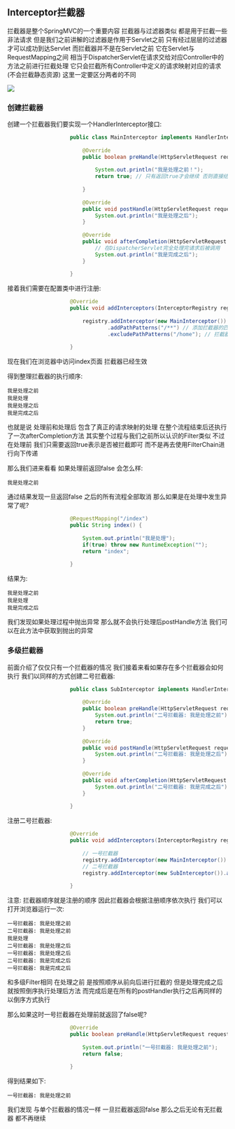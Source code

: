 ## Interceptor拦截器
拦截器是整个SpringMVC的一个重要内容 拦截器与过滤器类似 都是用于拦截一些非法请求 但是我们之前讲解的过滤器是作用于Servlet之前 只有经过层层的过滤器才可以成功到达Servlet
而拦截器并不是在Servlet之前 它在Servlet与RequestMapping之间 相当于DispatcherServlet在请求交给对应Controller中的方法之前进行拦截处理
它只会拦截所有Controller中定义的请求映射对应的请求(不会拦截静态资源) 这里一定要区分两者的不同

<img src="https://image.itbaima.net/markdown/2023/06/30/6J3D98HdkawAOVK.png"/>

### 创建拦截器
创建一个拦截器我们要实现一个HandlerInterceptor接口:

```java
                    public class MainInterceptor implements HandlerInterceptor {
    
                        @Override
                        public boolean preHandle(HttpServletRequest request, HttpServletResponse response, Object handler) throws Exception {
                            
                            System.out.println("我是处理之前！");
                            return true; // 只有返回true才会继续 否则直接结束
                            
                        }
                    
                        @Override
                        public void postHandle(HttpServletRequest request, HttpServletResponse response, Object handler, ModelAndView modelAndView) throws Exception {
                            System.out.println("我是处理之后");
                        }
                    
                        @Override
                        public void afterCompletion(HttpServletRequest request, HttpServletResponse response, Object handler, Exception ex) throws Exception {
                            // 在DispatcherServlet完全处理完请求后被调用
                            System.out.println("我是完成之后");
                        }
                        
                    }
```

接着我们需要在配置类中进行注册:

```java
                    @Override
                    public void addInterceptors(InterceptorRegistry registry) {
    
                        registry.addInterceptor(new MainInterceptor())
                                .addPathPatterns("/**") // 添加拦截器的匹配路径 只要匹配一律拦截
                                .excludePathPatterns("/home"); // 拦截器不进行拦截的路径
        
                    }
```

现在我们在浏览器中访问index页面 拦截器已经生效

得到整理拦截器的执行顺序:

    我是处理之前
    我是处理
    我是处理之后
    我是完成之后

也就是说 处理前和处理后 包含了真正的请求映射的处理 在整个流程结束后还执行了一次afterCompletion方法 其实整个过程与我们之前所以认识的Filter类似
不过在处理前 我们只需要返回true表示是否被拦截即可 而不是再去使用FilterChain进行向下传递

那么我们进来看看 如果处理前返回false 会怎么样:

    我是处理之前

通过结果发现一旦返回false 之后的所有流程全部取消 那么如果是在处理中发生异常了呢?

```java
                    @RequestMapping("/index")
                    public String index() {
    
                        System.out.println("我是处理");
                        if(true) throw new RuntimeException("");
                        return "index";
                        
                    }
```

结果为:

    我是处理之前
    我是处理
    我是完成之后

我们发现如果处理过程中抛出异常 那么就不会执行处理后postHandle方法 我们可以在此方法中获取到抛出的异常

### 多级拦截器
前面介绍了仅仅只有一个拦截器的情况 我们接着来看如果存在多个拦截器会如何执行 我们以同样的方式创建二号拦截器:

```java
                    public class SubInterceptor implements HandlerInterceptor {
    
                        @Override
                        public boolean preHandle(HttpServletRequest request, HttpServletResponse response, Object handler) throws Exception {
                            System.out.println("二号拦截器: 我是处理之前");
                            return true;
                        }
                    
                        @Override
                        public void postHandle(HttpServletRequest request, HttpServletResponse response, Object handler, ModelAndView modelAndView) throws Exception {
                            System.out.println("二号拦截器: 我是处理之后");
                        }
                    
                        @Override
                        public void afterCompletion(HttpServletRequest request, HttpServletResponse response, Object handler, Exception ex) throws Exception {
                            System.out.println("二号拦截器: 我是完成之后");
                        }
                        
                    }
```

注册二号拦截器:

```java
                    @Override
                    public void addInterceptors(InterceptorRegistry registry) {
                    
                      	// 一号拦截器
                        registry.addInterceptor(new MainInterceptor()).addPathPatterns("/**").excludePathPatterns("/home");
                      	// 二号拦截器
                        registry.addInterceptor(new SubInterceptor()).addPathPatterns("/**");
                        
                    }
```

注意: 拦截器顺序就是注册的顺序 因此拦截器会根据注册顺序依次执行 我们可以打开浏览器运行一次:

    一号拦截器: 我是处理之前
    二号拦截器: 我是处理之前
    我是处理
    二号拦截器: 我是处理之后
    一号拦截器: 我是处理之后
    二号拦截器: 我是完成之后
    一号拦截器: 我是完成之后

和多级Filter相同 在处理之前 是按照顺序从前向后进行拦截的 但是处理完成之后 就按照倒序执行处理后方法 而完成后是在所有的postHandler执行之后再同样的以倒序方式执行

那么如果这时一号拦截器在处理前就返回了false呢?

```java
                    @Override
                    public boolean preHandle(HttpServletRequest request, HttpServletResponse response, Object handler) throws Exception {
                    
                        System.out.println("一号拦截器: 我是处理之前");
                        return false;
                        
                    }
```

得到结果如下:

    一号拦截器: 我是处理之前

我们发现 与单个拦截器的情况一样 一旦拦截器返回false 那么之后无论有无拦截器 都不再继续